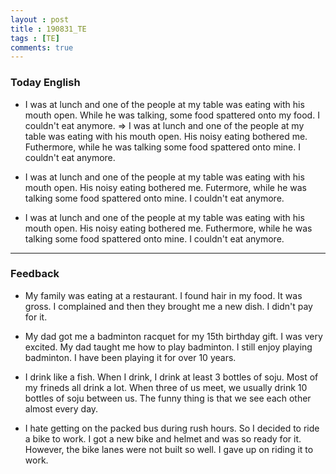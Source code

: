 ```yaml
---
layout : post
title : 190831_TE 
tags : [TE]
comments: true
---
```

### Today English
- I was at lunch and one of the people at my table was eating with his mouth open. While he was talking, some food spattered onto my food. I couldn't eat anymore.
  => I was at lunch and one of the people at my table was eating with his mouth open. His noisy eating bothered me. Futhermore, while he was talking some food spattered onto mine. I couldn't eat anymore.

- I was at lunch and one of the people at my table was eating with his mouth open. His noisy eating bothered me. Futermore, while he was talking some food spattered onto mine. I couldn't eat anymore.

- I was at lunch and one of the people at my table was eating with his mouth open. His noisy eating bothered me. Futhermore, while he was talking some food spattered onto mine. I couldn't eat anymore.

--- 
### Feedback

- My family was eating at a restaurant. I found hair in my food. It was gross. I complained and then they brought me a new dish. I didn't pay for it.

- My dad got me a badminton racquet for my 15th birthday gift. I was very excited. My dad taught me how to play badminton. I still enjoy playing badminton. I have been playing it for over 10 years.

- I drink like a fish. When I drink, I drink at least 3 bottles of soju. Most of my frineds all drink a lot. When three of us meet, we usually drink 10 bottles of soju between us. The funny thing is that we see each other almost every day.

- I hate getting on the packed bus during rush hours. So I decided to ride a bike to work. I got a new bike and helmet and was so ready for it. However, the bike lanes were not built so well. I gave up on riding it to work.
